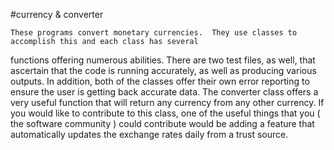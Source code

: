 #currency & converter

    These programs convert monetary currencies.  They use classes to accomplish this and each class has several
functions offering numerous abilities.  There are two test files, as well, that ascertain that the code is running accurately, as well as producing various outputs. In addition, both of the classes offer their own error reporting to ensure the user is getting back accurate data.
    The converter class offers a very useful function that will return any currency from any other currency. If
you would like to contribute to this class, one of the useful things that you ( the software community ) could
contribute would be adding a feature that automatically updates the exchange rates daily from a trust source.
